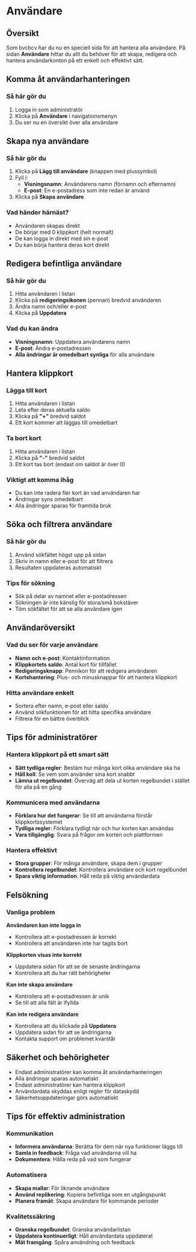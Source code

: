 # Användare

## Översikt

Som bvcbcv har du nu en speciell sida för att hantera alla användare. På sidan **Användare** hittar du allt du behöver för att skapa, redigera och hantera användarkonton på ett enkelt och effektivt sätt.

## Komma åt användarhanteringen

### Så här gör du
1. Logga in som administratör
2. Klicka på **Användare** i navigationsmenyn
3. Du ser nu en översikt över alla användare

## Skapa nya användare

### Så här gör du
1. Klicka på **Lägg till användare** (knappen med plussymbol)
2. Fyll i:
   - **Visningsnamn**: Användarens namn (förnamn och efternamn)
   - **E-post**: En e-postadress som inte redan är använd
3. Klicka på **Skapa användare**

### Vad händer härnäst?
- Användaren skapas direkt
- De börjar med 0 klippkort (helt normalt)
- De kan logga in direkt med sin e-post
- Du kan börja hantera deras kort direkt

## Redigera befintliga användare

### Så här gör du
1. Hitta användaren i listan
2. Klicka på **redigeringsikonen** (pennan) bredvid användaren
3. Ändra namn och/eller e-post
4. Klicka på **Uppdatera**

### Vad du kan ändra
- **Visningsnamn**: Uppdatera användarens namn
- **E-post**: Ändra e-postadressen
- **Alla ändringar är omedelbart synliga** för alla användare

## Hantera klippkort

### Lägga till kort
1. Hitta användaren i listan
2. Leta efter deras aktuella saldo
3. Klicka på **"+"** bredvid saldot
4. Ett kort kommer att läggas till omedelbart

### Ta bort kort
1. Hitta användaren i listan
2. Klicka på **"-"** bredvid saldot
3. Ett kort tas bort (endast om saldot är över 0)

### Viktigt att komma ihåg
- Du kan inte radera fler kort än vad användaren har
- Ändringar syns omedelbart
- Alla ändringar sparas för framtida bruk

## Söka och filtrera användare

### Så här gör du
1. Använd sökfältet högst upp på sidan
2. Skriv in namn eller e-post för att filtrera
3. Resultaten uppdateras automatiskt

### Tips för sökning
- Sök på delar av namnet eller e-postadressen
- Sökningen är inte känslig för stora/små bokstäver
- Töm sökfältet för att se alla användare igen

## Användaröversikt

### Vad du ser för varje användare
- **Namn och e-post**: Kontaktinformation
- **Klippkortets saldo**: Antal kort för tillfället
- **Redigeringsknapp**: Pennikon för att redigera användaren
- **Kortshantering**: Plus- och minusknappar för att hantera klippkort

### Hitta användare enkelt
- Sortera efter namn, e-post eller saldo
- Använd sökfunktionen för att hitta specifika användare
- Filtrera för en bättre överblick

## Tips för administratörer

### Hantera klippkort på ett smart sätt
- **Sätt tydliga regler**: Bestäm hur många kort olika användare ska ha
- **Håll koll**: Se vem som använder sina kort snabbt
- **Lämna ut regelbundet**: Överväg att dela ut korten regelbundet i stället för alla på en gång

### Kommunicera med användarna
- **Förklara hur det fungerar**: Se till att användarna förstår klippkortssystemet
- **Tydliga regler**: Förklara tydligt när och hur korten kan användas
- **Vara tillgänglig**: Svara på frågor om korten och plattformen

### Hantera effektivt
- **Stora grupper**: För många användare, skapa dem i grupper
- **Kontrollera regelbundet**: Kontrollera användare och kort regelbundet
- **Spara viktig information**: Håll reda på viktig användardata

## Felsökning

### Vanliga problem
**Användaren kan inte logga in**
- Kontrollera att e-postadressen är korrekt
- Kontrollera att användaren inte har tagits bort

**Klippkorten visas inte korrekt**
- Uppdatera sidan för att se de senaste ändringarna
- Kontrollera att du har rätt behörigheter

**Kan inte skapa användare**
- Kontrollera att e-postadressen är unik
- Se till att alla fält är ifyllda

**Kan inte redigera användare**
- Kontrollera att du klickade på **Uppdatera**
- Uppdatera sidan för att se ändringarna
- Kontakta support om problemet kvarstår

## Säkerhet och behörigheter

- Endast administratörer kan komma åt användarhanteringen
- Alla ändringar sparas automatiskt
- Endast administratörer kan hantera klippkort
- Användardata skyddas enligt regler för dataskydd
- Säkerhetsuppdateringar görs automatiskt

## Tips för effektiv administration

### Kommunikation
- **Informera användarna**: Berätta för dem när nya funktioner läggs till
- **Samla in feedback**: Fråga vad användarna vill ha
- **Dokumentera**: Hålla reda på vad som fungerar

### Automatisera
- **Skapa mallar**: För liknande användare
- **Använd replikering**: Kopiera befintliga som en utgångspunkt
- **Planera framåt**: Skapa användare för kommande perioder

### Kvalitetssäkring
- **Granska regelbundet**: Granska användarlistan
- **Uppdatera kontinuerligt**: Håll användardata uppdaterat
- **Mät framgång**: Spåra användning och feedback
